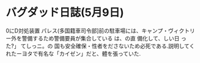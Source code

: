 # バグダッド日誌(5月9日)

0にD対処装置
パレス(多国籍車司令部]前の駐車場には、キャンプ・ヴィクトリー外を警備するため警備要員が集合している
は、の直
備化して、しい日
った?」
てしっニ。の
国も安全確保・性者をださないため必死である.説明してくれたーヨタで有名な「カイゼン」だと、體を張っていた.
